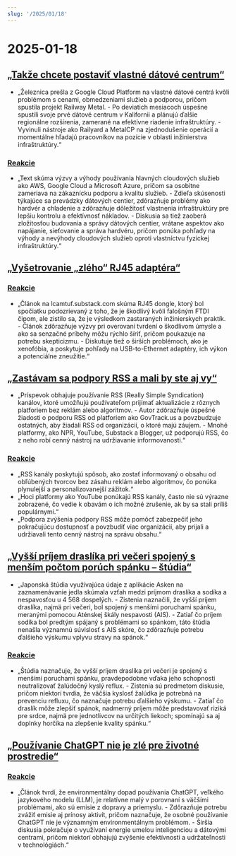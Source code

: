 ```yaml
---
slug: '/2025/01/18'
---
```


# 2025-01-18

## [„Takže chcete postaviť vlastné dátové centrum“](https://blog.railway.com/p/data-center-build-part-one)

- „Železnica prešla z Google Cloud Platform na vlastné dátové centrá kvôli problémom s cenami, obmedzeniami služieb a podporou, pričom spustila projekt Railway Metal. - Po deviatich mesiacoch úspešne spustili svoje prvé dátové centrum v Kalifornii a plánujú ďalšie regionálne rozšírenia, zamerané na efektívne riadenie infraštruktúry. - Vyvinuli nástroje ako Railyard a MetalCP na zjednodušenie operácií a momentálne hľadajú pracovníkov na pozície v oblasti inžinierstva infraštruktúry.“

### [Reakcie](https://news.ycombinator.com/item?id=42743019)

- „Text skúma výzvy a výhody používania hlavných cloudových služieb ako AWS, Google Cloud a Microsoft Azure, pričom sa osobitne zameriava na zákaznícku podporu a kvalitu služieb. - Zdieľa skúsenosti týkajúce sa prevádzky dátových centier, zdôrazňuje problémy ako hardvér a chladenie a zdôrazňuje dôležitosť vlastnenia infraštruktúry pre lepšiu kontrolu a efektívnosť nákladov. - Diskusia sa tiež zaoberá zložitosťou budovania a správy dátových centier, vrátane aspektov ako napájanie, sieťovanie a správa hardvéru, pričom ponúka pohľady na výhody a nevýhody cloudových služieb oproti vlastníctvu fyzickej infraštruktúry.“

## [„Vyšetrovanie „zlého“ RJ45 adaptéra“](https://lcamtuf.substack.com/p/investigating-an-evil-rj45-dongle)

### [Reakcie](https://news.ycombinator.com/item?id=42743033)

- „Článok na lcamtuf.substack.com skúma RJ45 dongle, ktorý bol spočiatku podozrievaný z toho, že je škodlivý kvôli falošným FTDI čipom, ale zistilo sa, že je výsledkom zastaraných inžinierskych praktík. - Článok zdôrazňuje výzvy pri overovaní tvrdení o škodlivom úmysle a ako sa senzačné príbehy môžu rýchlo šíriť, pričom poukazuje na potrebu skepticizmu. - Diskutuje tiež o širších problémoch, ako je xenofóbia, a poskytuje pohľady na USB-to-Ethernet adaptéry, ich výkon a potenciálne zneužitie.“

## [„Zastávam sa podpory RSS a mali by ste aj vy“](https://reedybear.bearblog.dev/ive-been-advocating-for-rss-support-and-you-should-too/)

- „Príspevok obhajuje používanie RSS (Really Simple Syndication) kanálov, ktoré umožňujú používateľom prijímať aktualizácie z rôznych platforiem bez reklám alebo algoritmov. - Autor zdôrazňuje úspešné žiadosti o podporu RSS od platforiem ako GovTrack.us a povzbudzuje ostatných, aby žiadali RSS od organizácií, o ktoré majú záujem. - Mnohé platformy, ako NPR, YouTube, Substack a Blogger, už podporujú RSS, čo z neho robí cenný nástroj na udržiavanie informovanosti.“

### [Reakcie](https://news.ycombinator.com/item?id=42746222)

- „RSS kanály poskytujú spôsob, ako zostať informovaný o obsahu od obľúbených tvorcov bez zásahu reklám alebo algoritmov, čo ponúka plynulejší a personalizovanejší zážitok.“
- „Hoci platformy ako YouTube ponúkajú RSS kanály, často nie sú výrazne zobrazené, čo vedie k obavám o ich možné zrušenie, ak by sa stali príliš populárnymi.“
- „Podpora zvýšenia podpory RSS môže pomôcť zabezpečiť jeho pokračujúcu dostupnosť a povzbudiť viac organizácií, aby prijali a udržiavali tento cenný nástroj na správu obsahu.“

## [„Vyšší príjem draslíka pri večeri spojený s menším počtom porúch spánku – štúdia“](https://www.nutraingredients-asia.com/Article/2025/01/07/higher-potassium-intake-at-dinner-linked-to-fewer-sleep-disturbances/)

- „Japonská štúdia využívajúca údaje z aplikácie Asken na zaznamenávanie jedla skúmala vzťah medzi príjmom draslíka a sodíka a nespavosťou u 4 568 dospelých. - Zistenia naznačili, že vyšší príjem draslíka, najmä pri večeri, bol spojený s menšími poruchami spánku, meranými pomocou Aténskej škály nespavosti (AIS). - Zatiaľ čo príjem sodíka bol predtým spájaný s problémami so spánkom, táto štúdia nenašla významnú súvislosť s AIS skóre, čo zdôrazňuje potrebu ďalšieho výskumu vplyvu stravy na spánok.“

### [Reakcie](https://news.ycombinator.com/item?id=42742161)

- „Štúdia naznačuje, že vyšší príjem draslíka pri večeri je spojený s menšími poruchami spánku, pravdepodobne vďaka jeho schopnosti neutralizovať žalúdočný kyslý reflux. - Zistenia sú predmetom diskusie, pričom niektorí tvrdia, že väčšia kyslosť žalúdka je potrebná na prevenciu refluxu, čo naznačuje potrebu ďalšieho výskumu. - Zatiaľ čo draslík môže zlepšiť spánok, nadmerný príjem môže predstavovať riziká pre srdce, najmä pre jednotlivcov na určitých liekoch; spomínajú sa aj doplnky horčíka na zlepšenie kvality spánku.“

## [„Používanie ChatGPT nie je zlé pre životné prostredie“](https://andymasley.substack.com/p/individual-ai-use-is-not-bad-for)

### [Reakcie](https://news.ycombinator.com/item?id=42745847)

- „Článok tvrdí, že environmentálny dopad používania ChatGPT, veľkého jazykového modelu (LLM), je relatívne malý v porovnaní s väčšími problémami, ako sú emisie z dopravy a priemyslu. - Zdôrazňuje potrebu zvážiť emisie aj prínosy aktivít, pričom naznačuje, že osobné používanie ChatGPT nie je významným environmentálnym problémom. - Širšia diskusia pokračuje o využívaní energie umelou inteligenciou a dátovými centrami, pričom niektorí obhajujú zvýšenie efektívnosti a udržateľnosti v technológiách.“

<head>
  <meta property="og:title" content="„Takže chcete postaviť vlastné dátové centrum“" />
  <meta property="og:type" content="website" />
  <meta property="og:image" content="https://og.cho.sh/api/og/?title=%E2%80%9ETak%C5%BEe%20chcete%20postavi%C5%A5%20vlastn%C3%A9%20d%C3%A1tov%C3%A9%20centrum%E2%80%9C&subheading=sobota%2018.%20janu%C3%A1ra%202025%3A%20Hacker%20News%20Zhrnutie" />
</head>
